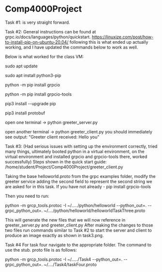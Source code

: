 # Comp4000Project
Task #1: is very straight forward. 

Task #2: General instructions can be found at grpc.io/docs/languages/python/quickstart. 
https://linuxize.com/post/how-to-install-pip-on-ubuntu-20.04/ following this is what ended up actually working, and I have updated the commands below to work as well. 

Below is what worked for the class VM:

sudo apt update

sudo apt install python3-pip

python -m pip install grpcio

python -m pip install grpcio-tools

pip3 install --upgrade pip

pip3 install protobuf

open one terminal 
-> python greeter_server.py

open another terminal 
-> python greeter_client.py
you should immediately see output: "Greeter client received: Hello you"


Task #3: (Had serious issues with setting up the environment correctly, tried many things, ultimately booted python in a virtual environment, on the virtual environment and installed grpcio and grpcio-tools there, worked successfully) Steps shown in the quick start guide: /home/student/Project/Comp4000Project/greeter_client.py

Taking the base helloworld.proto from the grpc examples folder,
modify the greeter service adding the second field to represent the second string we are asked for in this task. 
If you have not already - pip install grpcio-tools

Then you need to run: 

python -m grcp_tools.protoc -I ~/...../python/helloworld --python_out=. --grpc_python_out=. ~/..../python/helloworld/helloworldTaskThree.proto

This will generate the new files that we will now reference in greeter_server.py and greeter_client.py
After making the changes to those two files run commands similar to Task #2 to start the server and client to produce an image exactly as shown in task3.png.


Task #4 
For task four navigate to the appropriate folder. The command to use the stub. proto file is as follows: 

python -m grcp_tools.protoc -I ~/...../Task4 --python_out=. --grpc_python_out=. ~/..../Task4/taskFour.proto
